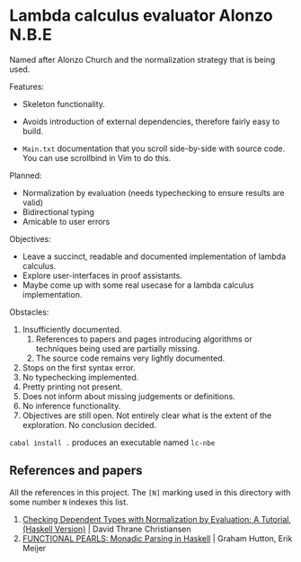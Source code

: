 # Lambda calculus evaluator Alonzo N.B.E

Named after Alonzo Church and the normalization strategy that is being used.

Features:

 * Skeleton functionality.
 * Avoids introduction of external dependencies,
   therefore fairly easy to build.

 * `Main.txt` documentation that you scroll side-by-side with source code.
   You can use scrollbind in Vim to do this.

Planned:

 * Normalization by evaluation (needs typechecking to ensure results are valid)
 * Bidirectional typing
 * Amicable to user errors

Objectives:

 * Leave a succinct, readable and documented
   implementation of lambda calculus.
 * Explore user-interfaces in proof assistants.
 * Maybe come up with some real usecase for a lambda calculus implementation.

Obstacles:

 1. Insufficiently documented.
    1. References to papers and pages introducing algorithms
       or techniques being used are partially missing.
    2. The source code remains very lightly documented.
 2. Stops on the first syntax error.
 3. No typechecking implemented.
 4. Pretty printing not present.
 5. Does not inform about missing judgements or definitions.
 6. No inference functionality.
 7. Objectives are still open.
    Not entirely clear what is the extent of the exploration.
    No conclusion decided.

`cabal install .` produces an executable named `lc-nbe`

## References and papers

All the references in this project.
The `[N]` marking used in this directory with some number `N` indexes this list.

 1. [Checking Dependent Types with Normalization by Evaluation: A Tutorial](http://www.davidchristiansen.dk/tutorials/nbe/),
    [(Haskell Version)](http://davidchristiansen.dk/tutorials/implementing-types-hs.pdf) | David Thrane Christiansen
 2. [FUNCTIONAL PEARLS: Monadic Parsing in Haskell](http://www.cs.nott.ac.uk/~pszgmh/pearl.pdf) | Graham Hutton, Erik Meijer
